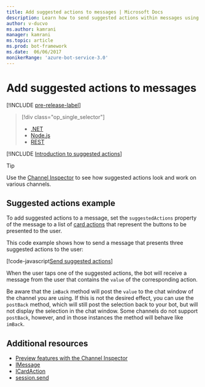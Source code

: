 ```yaml
---
title: Add suggested actions to messages | Microsoft Docs
description: Learn how to send suggested actions within messages using the Bot Builder SDK for Node.js.
author: v-ducvo
ms.author: kamrani
manager: kamrani
ms.topic: article
ms.prod: bot-framework
ms.date:  06/06/2017
monikerRange: 'azure-bot-service-3.0'
---
```


# Add suggested actions to messages

[!INCLUDE [pre-release-label](../includes/pre-release-label-v3.md)]

> [!div class="op_single_selector"]
> - [.NET](../dotnet/bot-builder-dotnet-add-suggested-actions.md)
> - [Node.js](../nodejs/bot-builder-nodejs-send-suggested-actions.md)
> - [REST](../rest-api/bot-framework-rest-connector-add-suggested-actions.md)

[!INCLUDE [Introduction to suggested actions](../includes/snippet-suggested-actions-intro.md)]

> [!TIP]
> Use the [Channel Inspector][channelInspector] to see how suggested actions look and work on various channels.

## Suggested actions example

To add suggested actions to a message, set the `suggestedActions` property of the message to a list of [card actions][ICardAction] that represent the buttons to be presented to the user.

This code example shows how to send a message that presents three suggested actions to the user:

[!code-javascript[Send suggested actions](../includes/code/node-send-suggested-actions.js#sendSuggestedActions)]

When the user taps one of the suggested actions, the bot will receive a message from the user that contains the `value` of the corresponding action.

Be aware that the `imBack` method will post the `value` to the chat window of the channel you are using. If this is not the desired effect, you can use the `postBack` method, which will still post the selection back to your bot, but will not display the selection in the chat window. Some channels do not support `postBack`, however, and in those instances the method will behave like `imBack`.

## Additional resources

* [Preview features with the Channel Inspector][inspector]
* [IMessage][IMessage]
* [ICardAction][ICardAction]
* [session.send][SessionSend]

[IMessage]: http://docs.botframework.com/en-us/node/builder/chat-reference/interfaces/_botbuilder_d_.imessage

[SessionSend]: https://docs.botframework.com/en-us/node/builder/chat-reference/classes/_botbuilder_d_.session.html#send

[ICardAction]: https://docs.botframework.com/en-us/node/builder/chat-reference/interfaces/_botbuilder_d_.icardaction.html

[inspector]: ../bot-service-channel-inspector.md

[channelInspector]: ../bot-service-channel-inspector.md
